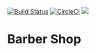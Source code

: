 [![Build Status](https://travis-ci.org/Kaytbode/barbershop.svg?branch=develop)](https://travis-ci.org/Kaytbode/barbershop)
[![CircleCI](https://circleci.com/gh/Kaytbode/barbershop/tree/develop.svg?style=svg)](https://circleci.com/gh/Kaytbode/barbershop/tree/develop)
[![](https://img.shields.io/badge/Reviewed_by-Hound-blueviolet.svg)](https://houndci.com)  
# Barber Shop
